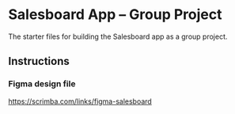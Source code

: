 # Salesboard App – Group Project
The starter files for building the Salesboard app as a group project.

## Instructions

### Figma design file
https://scrimba.com/links/figma-salesboard

